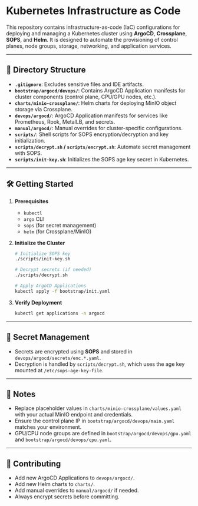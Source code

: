 # Kubernetes Infrastructure as Code

This repository contains infrastructure-as-code (IaC) configurations for deploying and managing a Kubernetes cluster using **ArgoCD**, **Crossplane**, **SOPS**, and **Helm**. It is designed to automate the provisioning of control planes, node groups, storage, networking, and application services.

---

## 📁 Directory Structure

- **`.gitignore`**: Excludes sensitive files and IDE artifacts.
- **`bootstrap/argocd/devops/`**: Contains ArgoCD Application manifests for cluster components (control plane, CPU/GPU nodes, etc.).
- **`charts/minio-crossplane/`**: Helm charts for deploying MinIO object storage via Crossplane.
- **`devops/argocd/`**: ArgoCD Application manifests for services like Prometheus, Rook, MetalLB, and secrets.
- **`manual/argocd/`**: Manual overrides for cluster-specific configurations.
- **`scripts/`**: Shell scripts for SOPS encryption/decryption and key initialization.
- **`scripts/decrypt.sh` / `scripts/encrypt.sh`**: Automate secret management with SOPS.
- **`scripts/init-key.sh`**: Initializes the SOPS age key secret in Kubernetes.

---

## 🛠️ Getting Started

1. **Prerequisites**
   - `kubectl`
   - `argo` CLI
   - `sops` (for secret management)
   - `helm` (for Crossplane/MinIO)

2. **Initialize the Cluster**
   ```bash
   # Initialize SOPS key
   ./scripts/init-key.sh

   # Decrypt secrets (if needed)
   ./scripts/decrypt.sh

   # Apply ArgoCD Applications
   kubectl apply -f bootstrap/init.yaml
   ```

3. **Verify Deployment**
   ```bash
   kubectl get applications -n argocd
   ```

---

## 🔐 Secret Management

- Secrets are encrypted using **SOPS** and stored in `devops/argocd/secrets/enc.*.yaml`.
- Decryption is handled by `scripts/decrypt.sh`, which uses the age key mounted at `/etc/sops-age-key-file`.

---

## 📌 Notes

- Replace placeholder values in `charts/minio-crossplane/values.yaml` with your actual MinIO endpoint and credentials.
- Ensure the control plane IP in `bootstrap/argocd/devops/main.yaml` matches your environment.
- GPU/CPU node groups are defined in `bootstrap/argocd/devops/gpu.yaml` and `bootstrap/argocd/devops/cpu.yaml`.

---

## 🧩 Contributing

- Add new ArgoCD Applications to `devops/argocd/`.
- Add new Helm charts to `charts/`.
- Add manual overrides to `manual/argocd/` if needed.
- Always encrypt secrets before committing.
